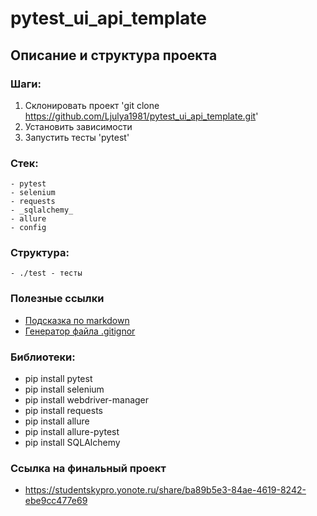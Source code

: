 # pytest_ui_api_template

## Описание и структура проекта

### Шаги:
1. Склонировать проект 'git clone https://github.com/Ljulya1981/pytest_ui_api_template.git'
2. Установить зависимости
3. Запустить тесты 'pytest'

### Стек:
    - pytest
    - selenium
    - requests
    - _sqlalchemy_
    - allure
    - config

### Cтруктура:
    - ./test - тесты
    
### Полезные ссылки
- [Подсказка по markdown](https://www.markdownguide.org/basic-syntax/)
- [Генератор файла .gitignor](https://www.toptal.com/developers/gitignore)

### Библиотеки:
- pip install pytest
- pip install selenium
- pip install webdriver-manager
- pip install requests
- pip install allure
- pip install allure-pytest
- pip install SQLAlchemy

### Ссылка на финальный проект
- https://studentskypro.yonote.ru/share/ba89b5e3-84ae-4619-8242-ebe9cc477e69
